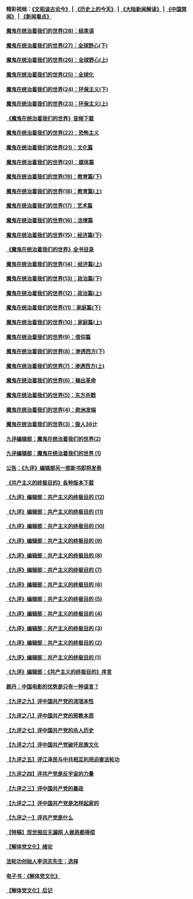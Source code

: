 #### 精彩视频：[《文昭谈古论今》](http://45.32.25.56/wenzhao) | [《历史上的今天》](http://45.32.25.56/today-in-history) | [《大陆新闻解读》](http://45.32.25.56/ntdtv-comedy) | [《中国禁闻》](http://45.32.25.56/ntdtv-news) | [《新闻看点》](http://45.32.25.56/news-insight) 

 #### [魔鬼在统治着我们的世界(28)：结束语](../pages/nsc422/n10936246.md?t=02092131) 

#### [魔鬼在统治着我们的世界(27)：全球野心(下)](../pages/nsc422/n10928319.md?t=02092131) 

#### [魔鬼在统治着我们的世界(26)：全球野心(上)](../pages/nsc422/n10900318.md?t=02092131) 

#### [魔鬼在统治着我们的世界(25)：全球化](../pages/nsc422/n10788205.md?t=02092131) 

#### [魔鬼在统治着我们的世界(24)：环保主义(下)](../pages/nsc422/n10695307.md?t=02092131) 

#### [魔鬼在统治着我们的世界(23)：环保主义(上)](../pages/nsc422/n10688613.md?t=02092131) 

#### [《魔鬼在统治着我们的世界》音频下载](../pages/nsc422/n10635553.md?t=02092131) 

#### [魔鬼在统治着我们的世界(22)：恐怖主义](../pages/nsc422/n10614727.md?t=02092131) 

#### [魔鬼在统治着我们的世界(21)：文化篇](../pages/nsc422/n10597706.md?t=02092131) 

#### [魔鬼在统治着我们的世界(20)：媒体篇](../pages/nsc422/n10586579.md?t=02092131) 

#### [魔鬼在统治着我们的世界(19)：教育篇(下)](../pages/nsc422/n10564808.md?t=02092131) 

#### [魔鬼在统治着我们的世界(18)：教育篇(上)](../pages/nsc422/n10526970.md?t=02092131) 

#### [魔鬼在统治着我们的世界(17)：艺术篇](../pages/nsc422/n10499093.md?t=02092131) 

#### [魔鬼在统治着我们的世界(16)：法律篇](../pages/nsc422/n10485969.md?t=02092131) 

#### [魔鬼在统治着我们的世界(15)：经济篇(下)](../pages/nsc422/n10469975.md?t=02092131) 

#### [《魔鬼在统治着我们的世界》全书目录](../pages/nsc422/n10464261.md?t=02092131) 

#### [魔鬼在统治着我们的世界(14)：经济篇(上)](../pages/nsc422/n10457370.md?t=02092131) 

#### [魔鬼在统治着我们的世界(13)：政治篇(下)](../pages/nsc422/n10448270.md?t=02092131) 

#### [魔鬼在统治着我们的世界(12)：政治篇(上)](../pages/nsc422/n10444576.md?t=02092131) 

#### [魔鬼在统治着我们的世界(11)：家庭篇(下)](../pages/nsc422/n10440961.md?t=02092131) 

#### [魔鬼在统治着我们的世界(10)：家庭篇(上)](../pages/nsc422/n10435448.md?t=02092131) 

#### [魔鬼在统治着我们的世界(9)：信仰篇](../pages/nsc422/n10432159.md?t=02092131) 

#### [魔鬼在统治着我们的世界(8)：渗透西方(下)](../pages/nsc422/n10429603.md?t=02092131) 

#### [魔鬼在统治着我们的世界(7)：渗透西方(上)](../pages/nsc422/n10426013.md?t=02092131) 

#### [魔鬼在统治着我们的世界(6)：输出革命](../pages/nsc422/n10421536.md?t=02092131) 

#### [魔鬼在统治着我们的世界(5)：东方杀戮](../pages/nsc422/n10417707.md?t=02092131) 

#### [魔鬼在统治着我们的世界(4)：欧洲发端](../pages/nsc422/n10414890.md?t=02092131) 

#### [魔鬼在统治着我们的世界(3)：毁人36计](../pages/nsc422/n10411583.md?t=02092131) 

#### [九评编辑部：魔鬼在统治着我们的世界(2)](../pages/nsc422/n10410036.md?t=02092131) 

#### [九评编辑部：魔鬼在统治着我们的世界 (1)](../pages/nsc422/n10406825.md?t=02092131) 

#### [公告：《九评》编辑部另一部新书即将发表](../pages/nsc422/n10405104.md?t=02092131) 

#### [《共产主义的终极目的》各种版本下载](../pages/nsc422/n10022138.md?t=02092131) 

#### [《九评》编辑部：共产主义的终极目的 (12)](../pages/nsc422/n9933272.md?t=02092131) 

#### [《九评》编辑部：共产主义的终极目的 (11)](../pages/nsc422/n9924973.md?t=02092131) 

#### [《九评》编辑部：共产主义的终极目的 (10)](../pages/nsc422/n9920883.md?t=02092131) 

#### [《九评》编辑部：共产主义的终极目的 (9)](../pages/nsc422/n9916363.md?t=02092131) 

#### [《九评》编辑部：共产主义的终极目的 (8)](../pages/nsc422/n9912488.md?t=02092131) 

#### [《九评》编辑部：共产主义的终极目的 (7)](../pages/nsc422/n9901176.md?t=02092131) 

#### [《九评》编辑部：共产主义的终极目的 (6)](../pages/nsc422/n9899359.md?t=02092131) 

#### [《九评》编辑部：共产主义的终极目的 (5)](../pages/nsc422/n9893174.md?t=02092131) 

#### [《九评》编辑部：共产主义的终极目的 (4)](../pages/nsc422/n9891246.md?t=02092131) 

#### [《九评》编辑部：共产主义的终极目的 (3)](../pages/nsc422/n9879879.md?t=02092131) 

#### [《九评》编辑部：共产主义的终极目的 (2)](../pages/nsc422/n9876205.md?t=02092131) 

#### [《九评》编辑部：共产主义的终极目的 (1)](../pages/nsc422/n9865857.md?t=02092131) 

#### [《九评》编辑部：《共产主义的终极目的》序言](../pages/nsc422/n9862666.md?t=02092131) 

#### [颜丹：中国电影的优势是只有一种语言？](../pages/nsc422/n9583062.md?t=02092131) 

#### [【九评之九】评中国共产党的流氓本性](../pages/nsc422/n737542.md?t=02092131) 

#### [【九评之八】评中国共产党的邪教本质](../pages/nsc422/n735942.md?t=02092131) 

#### [【九评之七】评中国共产党的杀人历史](../pages/nsc422/n733806.md?t=02092131) 

#### [【九评之六】评中国共产党破坏民族文化](../pages/nsc422/n731667.md?t=02092131) 

#### [【九评之五】评江泽民与中共相互利用迫害法轮功](../pages/nsc422/n730058.md?t=02092131) 

#### [【九评之四】评共产党是反宇宙的力量](../pages/nsc422/n727814.md?t=02092131) 

#### [【九评之三】评中国共产党的暴政](../pages/nsc422/n725597.md?t=02092131) 

#### [【九评之二】评中国共产党是怎样起家的](../pages/nsc422/n723946.md?t=02092131) 

#### [【九评之一】评共产党是什么](../pages/nsc422/n722529.md?t=02092131) 

#### [【特稿】现世报应无漏网 人做恶都得偿](../pages/nsc422/n4215167.md?t=02092131) 

#### [【解体党文化】绪论](../pages/nsc422/n1449356.md?t=02092131) 

#### [法轮功创始人李洪志先生：选择](../pages/nsc422/n3580738.md?t=02092131) 

#### [电子书：《解体党文化》](../pages/nsc422/n1573484.md?t=02092131) 

#### [【解体党文化】后记](../pages/nsc422/n1531999.md?t=02092131) 

